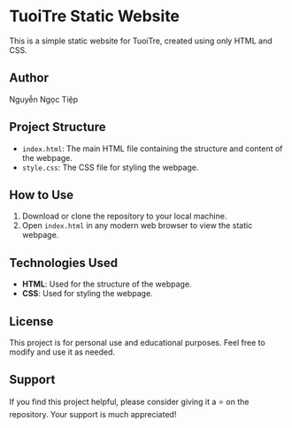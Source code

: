 # TuoiTre Static Website

This is a simple static website for TuoiTre, created using only HTML and CSS.

## Author
Nguyễn Ngọc Tiệp

## Project Structure
- `index.html`: The main HTML file containing the structure and content of the webpage.
- `style.css`: The CSS file for styling the webpage.

## How to Use
1. Download or clone the repository to your local machine.
2. Open `index.html` in any modern web browser to view the static webpage.

## Technologies Used
- **HTML**: Used for the structure of the webpage.
- **CSS**: Used for styling the webpage.

## License
This project is for personal use and educational purposes. Feel free to modify and use it as needed.

## Support
If you find this project helpful, please consider giving it a ⭐ on the repository. Your support is much appreciated!
